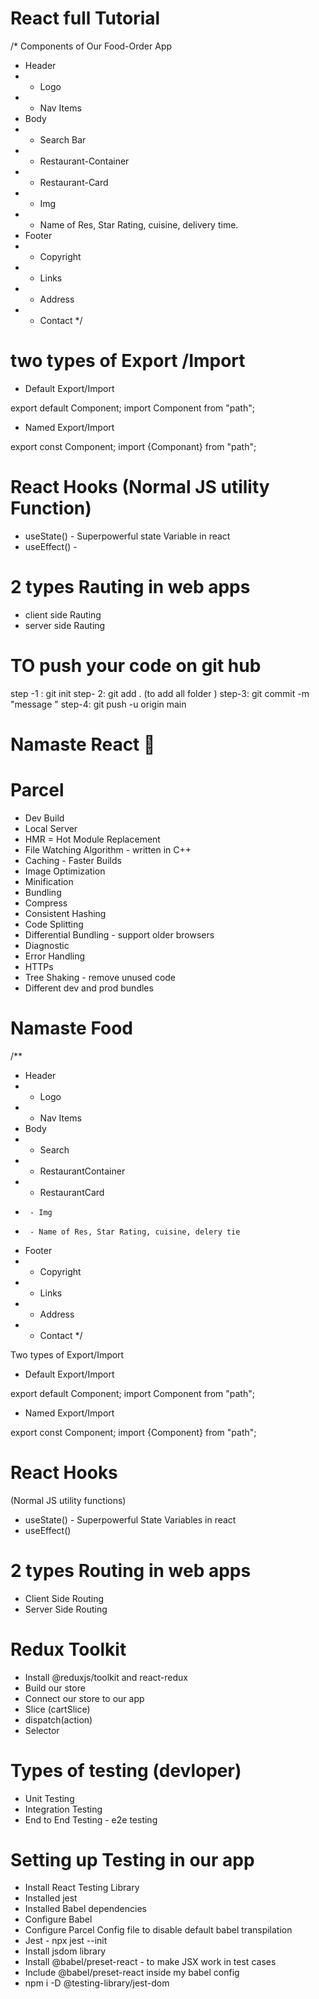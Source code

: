 # React full Tutorial


/* Components of Our Food-Order App
 * Header
 * - Logo
 * - Nav Items
 * Body
 * - Search Bar
 * - Restaurant-Container
 *  - Restaurant-Card
 *    - Img
 *    - Name of Res, Star Rating, cuisine, delivery time.
 * Footer
 * - Copyright
 * - Links
 * - Address
 * - Contact
 */

# two types of Export /Import

 - Default Export/Import

export default Component;
import Component from "path";

 - Named Export/Import

 export const Component;
 import {Componant} from "path";


#  React Hooks  (Normal JS utility Function)
  - useState() - Superpowerful state Variable in react
  - useEffect() - 


# 2 types Rauting in web apps
- client side Rauting
- server side Rauting


# TO push your code on git hub
  step -1 : git init
  step- 2:  git add . (to add all folder )
  step-3:   git commit -m "message "
  step-4:   git push -u origin main
  



  # Namaste React 🚀


# Parcel
- Dev Build
- Local Server
- HMR = Hot Module Replacement
- File Watching Algorithm - written in C++
- Caching - Faster Builds
- Image Optimization
- Minification
- Bundling
- Compress
- Consistent Hashing
- Code Splitting
- Differential Bundling - support older browsers
- Diagnostic
- Error Handling
- HTTPs
- Tree Shaking - remove unused code
- Different dev and prod bundles



# Namaste Food


/**
 * Header
 *  - Logo
 *  - Nav Items
 * Body
 *  - Search
 *  - RestaurantContainer
 *    - RestaurantCard
 *      - Img
 *      - Name of Res, Star Rating, cuisine, delery tie
 * Footer
 *  - Copyright
 *  - Links
 *  - Address
 *  - Contact
 */



 Two types of Export/Import


- Default Export/Import

export default Component;
import Component from "path";


- Named Export/Import

export const Component;
import {Component} from "path";


# React Hooks
 (Normal JS utility functions)
- useState() - Superpowerful State Variables in react
- useEffect()



#  2 types Routing in web apps
 - Client Side Routing
 - Server Side Routing




 # Redux Toolkit
  - Install @reduxjs/toolkit and react-redux
  - Build our store
  - Connect our store to our app
  - Slice (cartSlice)
  - dispatch(action)
  - Selector


# Types of testing (devloper)
 - Unit Testing
 - Integration Testing
 - End to End Testing - e2e testing

# Setting up Testing in our app
 - Install React Testing Library
 - Installed jest
 - Installed Babel dependencies
 - Configure Babel 
 - Configure Parcel Config file to disable default babel transpilation 
 - Jest  - npx jest --init
 - Install jsdom library
 - Install @babel/preset-react - to make JSX work in test cases
 - Include @babel/preset-react inside my babel config
 - npm i -D @testing-library/jest-dom
 
